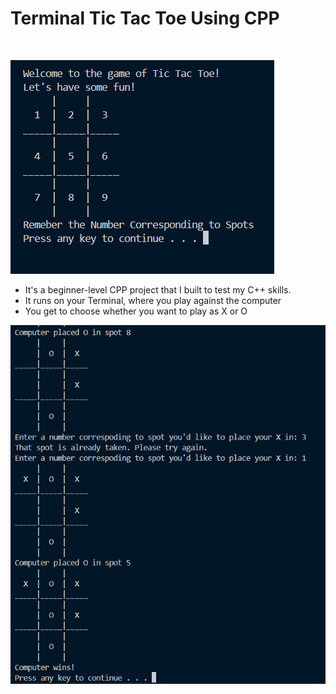 # Terminal Tic Tac Toe Using CPP
<br>

![Terminal Screenshot](assets/ss1.png)

- It's a beginner-level CPP project that I built to test my C++ skills.
- It runs on your Terminal, where you play against the computer
- You get to choose whether you want to play as X or O

![Terminal Screenshot](assets/ss2.png)
